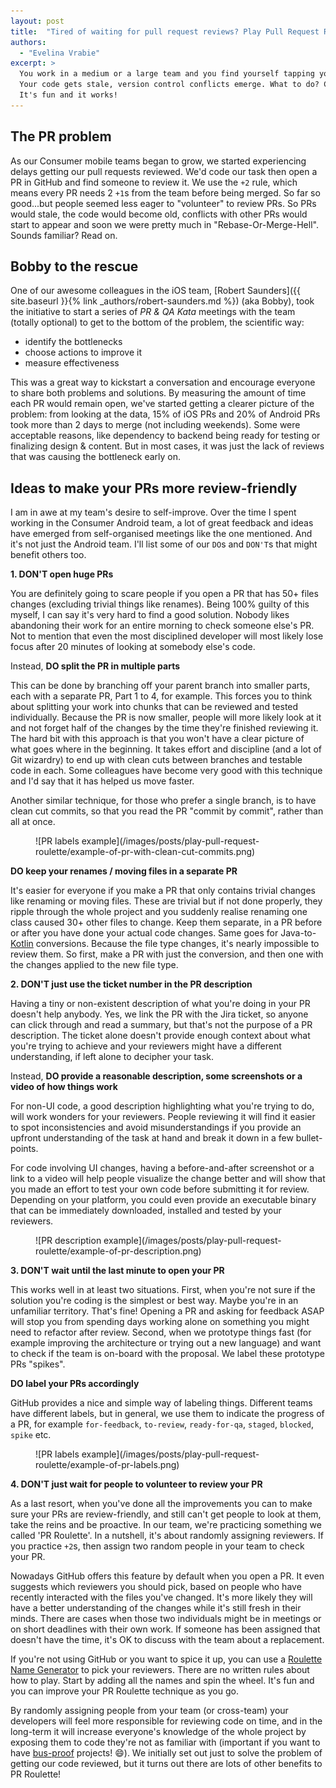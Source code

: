 ```yaml
---
layout: post
title:  "Tired of waiting for pull request reviews? Play Pull Request Roulette"
authors:
  - "Evelina Vrabie"
excerpt: >
  You work in a medium or a large team and you find yourself tapping your fingers waiting for someone to review your PR. Days pass and nobody volunteers.
  Your code gets stale, version control conflicts emerge. What to do? Convince your team to start playing Pull Request Roulette.
  It's fun and it works!
---
```


## The PR problem
As our Consumer mobile teams began to grow, we started experiencing delays getting our pull requests reviewed.
We'd code our task then open a PR in GitHub and find someone to review it.
We use the `+2` rule, which means every PR needs 2 `+1`s from the team before being merged.
So far so good...but people seemed less eager to "volunteer" to review PRs. So PRs would stale, the code would become old, conflicts with other PRs would start to appear and soon we were pretty much in "Rebase-Or-Merge-Hell". Sounds familiar? Read on.

## Bobby to the rescue
One of our awesome colleagues in the iOS team, [Robert Saunders]({{ site.baseurl }}{% link _authors/robert-saunders.md %}) (aka Bobby), took the initiative to start a series of *PR & QA Kata* meetings with the team (totally optional) to get to the bottom of the problem, the scientific way:

- identify the bottlenecks
- choose actions to improve it
- measure effectiveness

This was a great way to kickstart a conversation and encourage everyone to share both problems and solutions. By measuring the amount of time
each PR would remain open, we've started getting a clearer picture of the problem: from looking at the data, 15% of iOS PRs and 20% of Android PRs took more than 2 days to merge (not including weekends). Some were acceptable reasons, like dependency to backend being ready for testing or finalizing design & content. But in most cases, it was just the lack of reviews that was causing the bottleneck early on.

## Ideas to make your PRs more review-friendly
I am in awe at my team's desire to self-improve. Over the time I spent working in the Consumer Android team, a lot of great feedback and ideas have emerged from self-organised meetings like the one mentioned. And it's not just the Android team.
I'll list some of our `DO`s and `DON'T`s that might benefit others too.

**1. DON'T open huge PRs**

You are definitely going to scare people if you open a PR that has 50+ files changes (excluding trivial things like renames).
Being 100% guilty of this myself, I can say it's very hard to find a good solution.
Nobody likes abandoning their work for an entire morning to check someone else's PR.
Not to mention that even the most disciplined developer will most likely lose focus after 20 minutes of looking at somebody else's code.

Instead, **DO split the PR in multiple parts**

This can be done by branching off your parent branch into smaller parts, each with a separate PR, Part 1 to 4, for example.
This forces you to think about splitting your work into chunks that can be reviewed and tested individually.
Because the PR is now smaller, people will more likely look at it and not forget half of the changes by the time they're finished reviewing it.
The hard bit with this approach is that you won't have a clear picture of what goes where in the beginning. It takes effort and discipline
(and a lot of Git wizardry) to end up with clean cuts between branches and testable code in each.
Some colleagues have become very good with this technique and I'd say that it has helped us move faster.

Another similar technique, for those who prefer a single branch, is to have clean cut commits, so that you read the PR "commit by commit", rather than all at once.

<figure class="medium">
![PR labels example](/images/posts/play-pull-request-roulette/example-of-pr-with-clean-cut-commits.png)
</figure>

**DO keep your renames / moving files in a separate PR**

It's easier for everyone if you make a PR that only contains trivial changes like renaming or moving files.
These are trivial but if not done properly, they ripple through the whole project and you suddenly realise renaming one class caused 30+ other files to change. Keep them separate, in a PR before or after you have done your actual code changes. Same goes for Java-to-[Kotlin](https://kotlinlang.org/) conversions. Because the file type changes, it's nearly impossible to review them. So first, make a PR with just the conversion, and then one with the changes applied to the new file type.

**2. DON'T just use the ticket number in the PR description**

Having a tiny or non-existent description of what you're doing in your PR doesn't help anybody. Yes, we link the PR with the Jira ticket, so anyone
can click through and read a summary, but that's not the purpose of a PR description. The ticket alone doesn't provide enough context about what you're trying to achieve and your reviewers might have a different understanding, if left alone to decipher your task.

Instead, **DO provide a reasonable description, some screenshots or a video of how things work**

For non-UI code, a good description highlighting what you're trying to do, will work wonders for your reviewers.
People reviewing it will find it easier to spot inconsistencies and avoid misunderstandings if you provide an upfront understanding of the task at hand and break it down in a few bullet-points.

For code involving UI changes, having a before-and-after screenshot or a link to a video will help people visualize the change better and will show that you made an effort to test your own code before submitting it for review. Depending on your platform, you could even provide an executable binary that can be immediately downloaded, installed and tested by your reviewers.

<figure class="medium">
![PR description example](/images/posts/play-pull-request-roulette/example-of-pr-description.png)
</figure>

**3. DON'T wait until the last minute to open your PR**

This works well in at least two situations. First, when you're not sure if the solution you're coding is the simplest or best way. Maybe you're in an unfamiliar territory. That's fine! Opening a PR and asking for feedback ASAP will stop you from spending days working alone on something you might need to refactor after review.
Second, when we prototype things fast (for example improving the architecture or trying out a new language) and want to check if the team is on-board with the proposal. We label these prototype PRs "spikes".

**DO label your PRs accordingly**

GitHub provides a nice and simple way of labeling things. Different teams have different labels, but in general, we use them to indicate the progress
of a PR, for example `for-feedback`, `to-review`, `ready-for-qa`, `staged`, `blocked`, `spike` etc.

<figure class="medium">
![PR labels example](/images/posts/play-pull-request-roulette/example-of-pr-labels.png)
</figure>

**4. DON'T just wait for people to volunteer to review your PR**

As a last resort, when you've done all the improvements you can to make sure your PRs are review-friendly, and still can't get people to look at them, take the reins and be proactive. In our team, we're practicing something we called 'PR Roulette'. In a nutshell, it's about randomly assigning reviewers. If you practice `+2`s, then assign two random people in your team to check your PR.

Nowadays GitHub offers this feature by default when you open a PR. It even suggests which reviewers you should pick, based on people who have recently interacted with the files you've changed. It's more likely they will have a better understanding of the changes while it's still fresh in their minds. There are cases when those two individuals might be in meetings or on short deadlines with their own work. If someone has been assigned that doesn't have the time, it's OK to discuss with the team about a replacement.

If you're not using GitHub or you want to spice it up, you can use a [Roulette Name Generator](http://wheeldecide.com/) to pick your reviewers. There are no written rules about how to play. Start by adding all the names and spin the wheel. It's fun and you can improve your PR Roulette technique as you go.

By randomly assigning people from your team (or cross-team) your developers will feel more responsible for reviewing code on time, and in the long-term it will increase everyone's knowledge of the whole project by exposing them to code they're not as familiar with (important if you want to have [bus-proof](http://www.reportsyouneed.com/blog/bus-proof) projects! 😄). We initially set out just to solve the problem of getting our code reviewed, but it turns out there are lots of other benefits to PR Roulette!